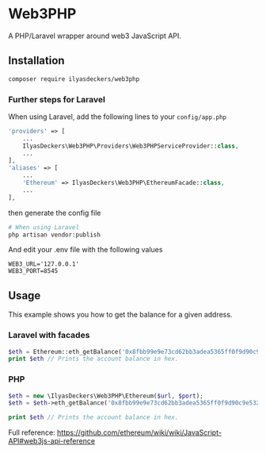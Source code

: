 # Web3PHP
A PHP/Laravel wrapper around web3 JavaScript API.

## Installation
``` bash
composer require ilyasdeckers/web3php
```

### Further steps for Laravel
When using Laravel, add the following lines to your `config/app.php`
``` php
'providers' => [
    ...
    IlyasDeckers\Web3PHP\Providers\Web3PHPServiceProvider::class,
    ...
],
'aliases' => [
    ...
    'Ethereum' => IlyasDeckers\Web3PHP\EthereumFacade::class,
    ...
],
```
then generate the config file
``` bash
# When using Laravel
php artisan vendor:publish
```
And edit your .env file with the following values
```
WEB3_URL='127.0.0.1'
WEB3_PORT=8545
```

## Usage
This example shows you how to get the balance for a given address.
### Laravel with facades
``` php
$eth = Ethereum::eth_getBalance('0x8fbb99e9e73cd62bb3adea5365ff0f9d90c9e532')
print $eth // Prints the account balance in hex.
```
### PHP
``` php
$eth = new \IlyasDeckers\Web3PHP\Ethereum($url, $port);
$eth = $eth->eth_getBalance('0x8fbb99e9e73cd62bb3adea5365ff0f9d90c9e532', $block='latest', $decode_hex=false);

print $eth // Prints the account balance in hex.
```

Full reference: https://github.com/ethereum/wiki/wiki/JavaScript-API#web3js-api-reference
